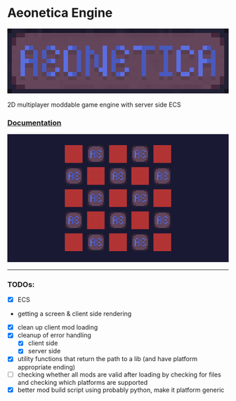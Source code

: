 # Aeonetica Engine

<img src="../assets/logo_banner.png" alt="aeonetica logo" style="width: 510px; image-rendering: pixelated">

2D multiplayer moddable game engine with server side ECS

### [Documentation](docs/README.md)

<img src="img/random_screenshot.png" alt="aeonetica logo" style="width: 510px; image-rendering: pixelated">

---

### TODOs:
- [x] ECS
- getting a screen & client side rendering
- [x] clean up client mod loading
- [x] cleanup of error handling
  - [x] client side
  - [x] server side
- [x] utility functions that return the path to a lib (and have platform appropriate ending)
- [ ] checking whether all mods are valid after loading by checking for files and checking which platforms are supported
- [x] better mod build script using probably python, make it platform  generic